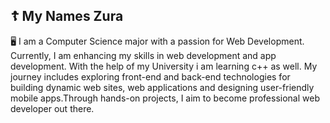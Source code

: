 ## ☦️ My Names Zura

🖥️ I am a Computer Science major with a passion for Web Development. Currently, I am enhancing my skills in web development and app development. With the help of my University i am learning c++ as well. My journey includes exploring front-end and back-end technologies for building dynamic web sites, web applications and designing user-friendly mobile apps.Through hands-on projects, I aim to become professional web developer out there. <br>
